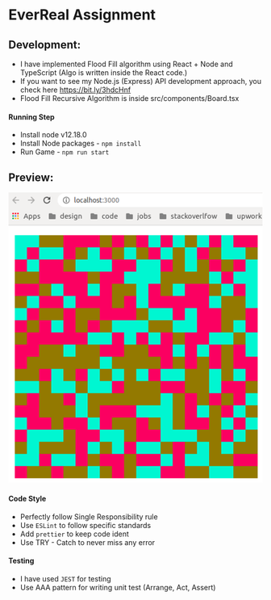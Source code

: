 # EverReal Assignment

## Development:

* I have implemented Flood Fill algorithm using React + Node and TypeScript (Algo is written inside the React code.)
* If you want to see my Node.js (Express) API development approach, you check here https://bit.ly/3hdcHnf
* Flood Fill Recursive Algorithm is inside src/components/Board.tsx  

#### Running Step
- Install node v12.18.0
- Install Node packages - `npm install`
- Run Game - `npm run start`

## Preview:
![alt text](https://github.com/hassanajazch/everreal-challenge/blob/master/public/demo.png)


#### Code Style
- Perfectly follow Single Responsibility rule
- Use `ESLint` to follow specific standards
- Add `prettier` to keep code ident
- Use TRY - Catch to never miss any error

#### Testing
- I have used `JEST` for testing
- Use AAA pattern for writing unit test (Arrange, Act, Assert)